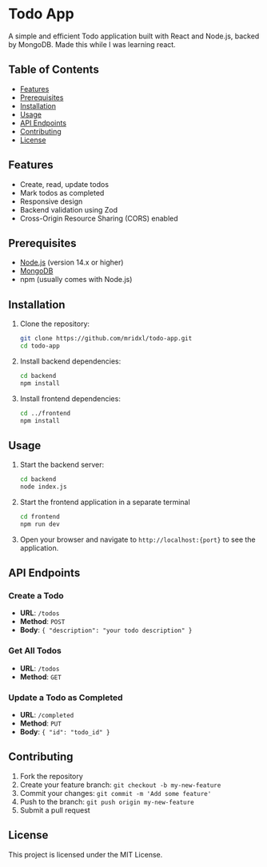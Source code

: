 # Todo App

A simple and efficient Todo application built with React and Node.js, backed by MongoDB. Made this while I was learning react.

## Table of Contents

- [Features](#features)
- [Prerequisites](#prerequisites)
- [Installation](#installation)
- [Usage](#usage)
- [API Endpoints](#api-endpoints)
- [Contributing](#contributing)
- [License](#license)

## Features

- Create, read, update todos
- Mark todos as completed
- Responsive design
- Backend validation using Zod
- Cross-Origin Resource Sharing (CORS) enabled

## Prerequisites

- [Node.js](https://nodejs.org/) (version 14.x or higher)
- [MongoDB](https://www.mongodb.com/)
- npm (usually comes with Node.js)

## Installation

1. Clone the repository:

    ```sh
    git clone https://github.com/mridxl/todo-app.git
    cd todo-app
    ```

2. Install backend dependencies:

    ```sh
    cd backend
    npm install
    ```

3. Install frontend dependencies:

    ```sh
    cd ../frontend
    npm install
    ```

## Usage

1. Start the backend server:

    ```sh
    cd backend
    node index.js
    ```

2. Start the frontend application in a separate terminal

    ```sh
    cd frontend
    npm run dev
    ```

3. Open your browser and navigate to `http://localhost:{port}` to see the application.

## API Endpoints

### Create a Todo

- **URL**: `/todos`
- **Method**: `POST`
- **Body**: `{ "description": "your todo description" }`

### Get All Todos

- **URL**: `/todos`
- **Method**: `GET`

### Update a Todo as Completed

- **URL**: `/completed`
- **Method**: `PUT`
- **Body**: `{ "id": "todo_id" }`

## Contributing

1. Fork the repository
2. Create your feature branch: `git checkout -b my-new-feature`
3. Commit your changes: `git commit -m 'Add some feature'`
4. Push to the branch: `git push origin my-new-feature`
5. Submit a pull request

## License

This project is licensed under the MIT License.
